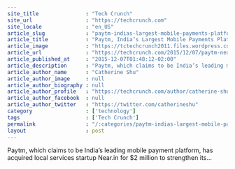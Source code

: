 ```yaml
---
site_title               : "Tech Crunch"
site_url                 : "https://techcrunch.com"
site_locale              : "en_US"
article_slug             : "paytm-indias-largest-mobile-payments-platform-acquires-local-services-startup-near-in-for-s2m"
article_title            : "Paytm, India’s Largest Mobile Payments Platform, Acquires Local Services Startup Near.in for $2M"
article_image            : "https://tctechcrunch2011.files.wordpress.com/2015/12/shutterstock_231389278.jpg?w=764&h=400&crop=1"
article_url              : "https://techcrunch.com/2015/12/07/paytm-nearin/"
article_published_at     : "2015-12-07T01:48:12-02:00"
article_description      : "Paytm, which claims to be India’s leading mobile payment platform, has acquired local services startup Near.in for $2 million to strengthen its..."
article_author_name      : "Catherine Shu"
article_author_image     : null
article_author_biography : null
article_author_profile   : "https://techcrunch.com/author/catherine-shu/"
article_author_facebook  : null
article_author_twitter   : "https://twitter.com/catherineshu"
category                 : ['technology']
tags                     : ['Tech Crunch']
permalink                : "/:categories/paytm-indias-largest-mobile-payments-platform-acquires-local-services-startup-near-in-for-s2m/"
layout                   : post
---
```


Paytm, which claims to be India’s leading mobile payment platform, has acquired local services startup Near.in for $2 million to strengthen its...
